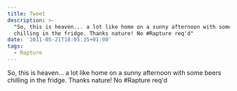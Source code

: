 ```yaml
---
title: Tweet
description: >-
  "So, this is heaven... a lot like home on a sunny afternoon with some beers
  chilling in the fridge. Thanks nature! No #Rapture req'd"
date: '2011-05-21T18:05:35+01:00'
tags:
  - Rapture
---
```

So, this is heaven... a lot like home on a sunny afternoon with some beers chilling in the fridge. Thanks nature! No #Rapture req'd
